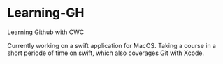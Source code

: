 # Learning-GH
Learning Github with CWC

Currently working on a swift application for MacOS.
Taking a course in a short periode of time on swift, which also coverages Git with Xcode.
